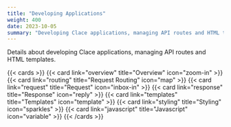 ```yaml
---
title: "Developing Applications"
weight: 400
date: 2023-10-05
summary: "Developing Clace applications, managing API routes and HTML templates"
---
```


Details about developing Clace applications, managing API routes and HTML templates.

{{< cards >}}
{{< card link="overview" title="Overview" icon="zoom-in" >}}
{{< card link="routing" title="Request Routing" icon="map" >}}
{{< card link="request" title="Request" icon="inbox-in" >}}
{{< card link="response" title="Response" icon="reply" >}}
{{< card link="templates" title="Templates" icon="template" >}}
{{< card link="styling" title="Styling" icon="sparkles" >}}
{{< card link="javascript" title="Javascript" icon="variable" >}}
{{< /cards >}}
